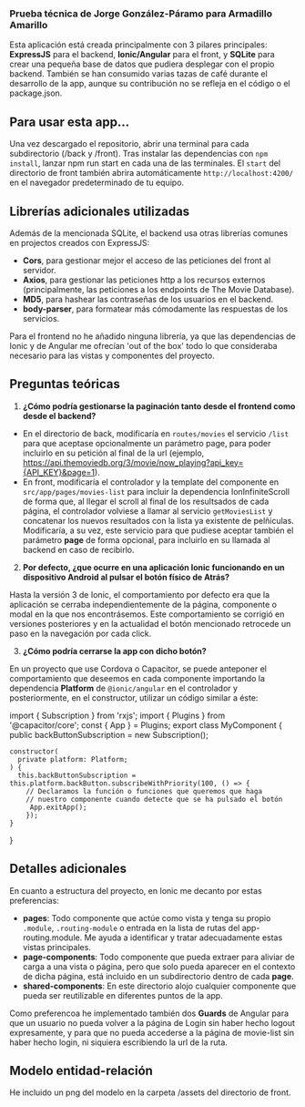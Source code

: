 ### Prueba técnica de Jorge González-Páramo para Armadillo Amarillo

Esta aplicación está creada principalmente con 3 pilares principales: **ExpressJS** para el backend, **Ionic/Angular** para el front, y **SQLite** para crear una pequeña base de datos que pudiera desplegar con el propio backend. También se han consumido varias tazas de café durante el desarrollo de la app, aunque su contribución no se refleja en el código o el package.json. 

## Para usar esta app...

Una vez descargado el repositorio, abrir una terminal para cada subdirectorio (/back y /front). Tras instalar las dependencias con `npm install`, lanzar npm run start en cada una de las terminales. El `start` del directorio de front también abrira automáticamente `http://localhost:4200/` en el navegador predeterminado de tu equipo.

## Librerías adicionales utilizadas

Además de la mencionada SQLite, el backend usa otras librerías comunes en projectos creados con ExpressJS:
- **Cors**, para gestionar mejor el acceso de las peticiones del front al servidor.
- **Axios**, para gestionar las peticiones http a los recursos externos (principalmente, las peticiones a los endpoints de The Movie Database).
- **MD5**, para hashear las contraseñas de los usuarios en el backend.
- **body-parser**, para formatear más cómodamente las respuestas de los servicios.

Para el frontend no he añadido ninguna librería, ya que las dependencias de Ionic y de Angular me ofrecían 'out of the box' todo lo que consideraba necesario para las vistas y componentes del proyecto.

## Preguntas teóricas

1. **¿Cómo podría gestionarse la paginación tanto desde el frontend como desde el backend?**

* En el directorio de back, modificaría en `routes/movies` el servicio `/list` para que aceptase opcionalmente un parámetro page, para poder incluirlo en su petición al final de la url (ejemplo, https://api.themoviedb.org/3/movie/now_playing?api_key={API_KEY}&page=1).
* En front, modificaría el controlador y la template del componente en `src/app/pages/movies-list` para incluir la dependencia IonInfiniteScroll de forma que, al llegar el scroll al final de los resultsados de cada página, el controlador volviese a llamar al servicio `getMoviesList` y concatenar los nuevos resultados con la lista ya existente de pelñiculas. Modificaría, a su vez, este servicio para que pudiese aceptar también el parámetro **page** de forma opcional, para incluirlo en su llamada al backend en caso de recibirlo.

2. **Por defecto, ¿que ocurre en una aplicación Ionic funcionando en un dispositivo Android al pulsar el botón físico de Atrás?**

Hasta la versión 3 de Ionic, el comportamiento por defecto era que la aplicación se cerraba independientemente de la página, componente o modal en la que nos encontrásemos. Este comportamiento se corrigió en versiones posteriores y en la actualidad el botón mencionado retrocede un paso en la navegación por cada click.

3. **¿Cómo podría cerrarse la app con dicho botón?**

En un proyecto que use Cordova o Capacitor, se puede anteponer el comportamiento que deseemos en cada componente importando la dependencia **Platform** de `@ionic/angular` en el controlador y posteriormente, en el constructor, utilizar un código similar a éste:

  import { Subscription } from 'rxjs';
  import { Plugins } from '@capacitor/core';
  const { App } = Plugins;
  export class MyComponent {
    public backButtonSubscription = new Subscription();

    constructor(
      private platform: Platform;
    ) {
      this.backButtonSubscription = this.platform.backButton.subscribeWithPriority(100, () => {
        // Declaramos la función o funciones que queremos que haga
        // nuestro componente cuando detecte que se ha pulsado el botón
         App.exitApp();
        });
    }
  }

  ## Detalles adicionales

  En cuanto a estructura del proyecto, en Ionic me decanto por estas preferencias:
  - **pages**: Todo componente que actúe como vista y tenga su propio `.module`, `.routing-module` o entrada en la lista de rutas del app-routing.module. Me ayuda a identificar y tratar adecuadamente estas vistas principales.
  - **page-components**: Todo componente que pueda extraer para aliviar de carga a una vista o página, pero que solo pueda aparecer en el contexto de dicha página, está incluido en un subdirectorio dentro de cada **page**.
  - **shared-components**: En este directorio alojo cualquier componente que pueda ser reutilizable en diferentes puntos de la app.

  Como preferencoa he implementado también dos **Guards** de Angular para que un usuario no pueda volver a la página de Login sin haber hecho logout expresamente, y para que no pueda accederse a la página de movie-list sin haber hecho login, ni siquiera escribiendo la url de la ruta.



## Modelo entidad-relación

He incluido un png del modelo en la carpeta /assets del directorio de front.



